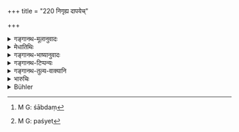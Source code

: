 +++
title = "220 निगृह्य दापयेच्"

+++

<details><summary>गङ्गानथ-मूलानुवादः</summary>

Having caught such a breaker of compact, he shall make him pay six ‘niṣkas’ of four ‘suvarṇas’ each, and also one silver ‘śatamāna.’—(220)
</details>

<details><summary>मेधातिथिः</summary>

**निगृह्य** अवष्टभ्य पीडयित्वा काललाभम् अकारयित्वा दण्ड्यः । चत्वारि सुवर्णानि येषां निष्काणां परिमाणं ते **चतुःसुवर्णा निष्काः** । यद्य् अपि "चतुःसुवर्णिको निष्कः" (म्ध् ८.१३७) इत्य् अत्रोक्तम्, तथापि शास्त्रान्तरात् "साष्टं[^६१] शतं सुवर्णानां निष्कम् आहुर् महाधियः" इत्य् एवमादिपरिमाणान्तरं पश्यन्[^६२] विशिनष्टि । संज्ञाकारणसामर्थ्याद् एव लभ्यत इति चेत्, पद्यग्रन्थत्वान् न दोषः । 


[^६२]:
     M G: paśyet


[^६१]:
     M G: śābdaṃ

- <u>अन्ये</u> तु महार्थे बहुव्रीहिं कृत्वा त्रीन् दण्डान् आहुः । चतुर्भिः सुवर्णैः सह षण्णिष्कान् दण्डनीयः । दश निष्काः प्रतिपादिता भवन्ति । 

- <u>बहुव्रीहिसिद्ध्यर्थं</u> सहार्थे कथंचिन् मत्वर्थो योजितव्यः । न हि चित्राभिर् गोभिः सहितश् चित्रगुर् देवदत्त इति भवति । एते च त्रयो दण्डा यदि च त्रिभिर् एक इति कार्यापेक्षया योजनम् । 

निर्वासनदण्डेन[^६३] विकल्पते दण्डो ऽयम् ॥ ८.२२० ॥
</details>

<details><summary>गङ्गानथ-भाष्यानुवादः</summary>

‘*Having caught him*,’ *i.e*., detected and put him under restraint—tho king should punish him, without giving him any time.

*The* ‘*niṣka of four suvarṇas each*’—is that which is made up of four
‘*suvarṇas*.’

Though under 8.317, the ‘*niṣka*’ has been defined as a measure consisting of four ‘suvarṇas,’ yet the qualification is added here in view of other definitions of the ‘*niṣka*’ found in other Smṛtis—*e.g*., one of them describes it as consisting of ‘a hundred *suvarṇas*.’

It might be argued that, in as much as the author himself has applied the name ‘*niṣka*’ to four ‘*suvarṇas*’ only, the mere mention of the name in the present text would be enough to show what is meant.

But, since the work is a metrical treatise, the presence of a superfluous epithet cannot be regarded as a defect.

Others have taken the term ‘*catuḥsuvarṇa*’ as a Bahuvrīhi compound, having the collective force, and hence explained the verse as prescribing *three fines*; the meaning being that the fine is to consist of ‘*four suvarṇas*,’ and ‘*six niṣkas*’; so that *ten niṣkas* come to be indicated.

But for the purpose of making the compound a *Bahuvrīhi*, it would be necessary to fasten the sense of *possession* on to that of
*association*. For mere *association* with ‘variegated cows’ does not
make Devadatta a ‘*Citraguḥ*’ (which is a Bahuvrīhi compound meaning
*possessing variegated cows*).

If the fines are to be taken as *three* distinct ones, then the only construction possible is to take the three as constituting a single penalty.

The penalty hero prescribed is alternative to ‘banishment’ (prescribed in the preceding verse).—(220)
</details>

<details><summary>गङ्गानथ-टिप्पन्यः</summary>

“According to ‘others’ mentioned by Medhātithi, ‘four *Suvarṇas*, *or six Niṣkas*, *or one Śatamāna*; Kullūka and Rāghavānanda also think it possible that three separate fines may be inflicted according to the circumstances of the case.”—Buhler.

This verse is quoted in *Vivādaratnākara* (p. 182), which adds the following notes:—‘*Nigṛhya*,’ having him hauled up;—‘*catuḥsuvarṇān*’ qualifying ‘*ṣaṭ niṣkān*’ means ‘six of those *Niṣkas* which consists of 4 *Suvarṇas* each the epithet ‘*catuḥsuvarṇān*’ being added for the exclusion of the other two measures of the ‘*Niṣkas*’ that are found in the Śāstras—*viz*. (*a*) ‘the *Niṣka* consists of 108 *Suvarṇas*,’ (*b*) ‘the *Niṣka* consists of 5 *Suvarṇas*.’—‘*Śatamāna*’ consists of 320
*Raktikās*.

It is quoted in *Mitākṣarā* (2.187), which notes that herein Manu mentions *four* penalties—(1) Banishment (verse 219), (2) fine of four
*Suvarṇas*, (3) fine of 6 *Niṣkas* and (4) fine of one *Śatamāna*; and
any *one* of these may be inflicted in accordance with the peculiar circumstances of each case, such as the caste, the capacity and other things of the persons concerned.

It is quoted in *Parāśaramādhava* (Vyavahāra, p. 253), which also regards the four as distinct penalties, to be determined according to the caste, learning and other qualifications of the persons concerned;—in *Kṛtyakalpataru* (107a), which says that ‘*Śatamāna*’ is equal to 320 *Rattis*;—and in *Vīramitrodaya* (Vyavahāra, 132a).
</details>

<details><summary>गङ्गानथ-तुल्य-वाक्यानि</summary>

**(verses 8.219-221)  
**

See Comparative notes for [Verse 8.219].
</details>

<details><summary>भारुचिः</summary>

**चतुः सुवर्णादि** च दण्डं च दाप्यः, ततो निर्वास्यः । "निगृह्य दापयेद् वैनम्" इत्य् अपरो दण्डविकल्पपाठः । एवं च सति निर्वासनं दण्डो वा ॥ ८.२१९ ॥
</details>

<details><summary>Bühler</summary>

220	And having imprisoned such a breaker of an agreement, he shall compel him to pay six nishkas, (each of) four suvarnas, and one satamana of silver.
</details>

